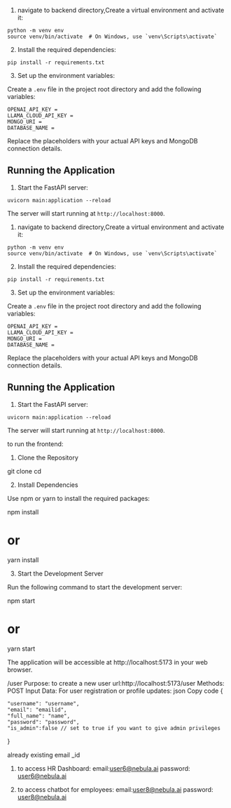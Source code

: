

1. navigate to backend directory,Create a virtual environment and activate it:

```
python -m venv env
source venv/bin/activate  # On Windows, use `venv\Scripts\activate`
```

2. Install the required dependencies:

```
pip install -r requirements.txt
```

3. Set up the environment variables:

Create a `.env` file in the project root directory and add the following variables:

```
OPENAI_API_KEY = 
LLAMA_CLOUD_API_KEY = 
MONGO_URI = 
DATABASE_NAME = 
```

Replace the placeholders with your actual API keys and MongoDB connection details.

## Running the Application

1. Start the FastAPI server:

```
uvicorn main:application --reload
```

The server will start running at `http://localhost:8000`.



1. navigate to backend directory,Create a virtual environment and activate it:

```
python -m venv env
source venv/bin/activate  # On Windows, use `venv\Scripts\activate`
```

2. Install the required dependencies:

```
pip install -r requirements.txt
```

3. Set up the environment variables:

Create a `.env` file in the project root directory and add the following variables:

```
OPENAI_API_KEY = 
LLAMA_CLOUD_API_KEY = 
MONGO_URI = 
DATABASE_NAME = 
```

Replace the placeholders with your actual API keys and MongoDB connection details.

## Running the Application

1. Start the FastAPI server:

```
uvicorn main:application --reload
```

The server will start running at `http://localhost:8000`.

to run the frontend:
1. Clone the Repository

git clone <repository-url>
cd <repository-folder>

2. Install Dependencies

Use npm or yarn to install the required packages:

npm install
# or
yarn install

3. Start the Development Server

Run the following command to start the development server:

npm start
# or
yarn start

The application will be accessible at http://localhost:5173 in your web browser.





 /user
Purpose: to create a new user 
url:http://localhost:5173/user
Methods: POST 
Input Data:
For user registration or profile updates:
json
Copy code
{
  
    "username": "username",
    "email": "emailid",
    "full_name": "name",
    "password": "password",
    "is_admin":false // set to true if you want to give admin privileges
}

already existing email _id

1. to access HR Dashboard:
email:user6@nebula.ai
password: user6@nebula.ai


2. to access chatbot for employees:
email:user8@nebula.ai
password: user8@nebula.ai